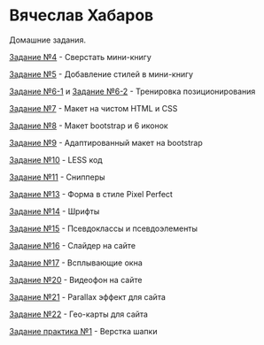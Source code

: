 

# Вячеслав Хабаров
Домашние задания.

[Задание №4](ghost-83.github.io/lesson_4/ "Задание №4") - Сверстать мини-книгу

[Задание №5](ghost-83.github.io/lesson_5/ "Задание №5") - Добавление стилей в мини-книгу

[Задание №6-1](ghost-83.github.io/lesson_61/ "Задание №6-1") и [Задание №6-2](ghost-83.github.io/lesson_6/ "Задание №6-2") - Тренировка позиционирования

[Задание №7](ghost-83.github.io/lesson_7/ "Задание №7") - Макет на чистом HTML и CSS

[Задание №8](ghost-83.github.io/lesson_8/ "Задание №8") - Макет bootstrap и 6 иконок

[Задание №9](ghost-83.github.io/lesson_9/ "Задание №9") - Адаптированный макет на bootstrap

[Задание №10](ghost-83.github.io/lesson_10/ "Задание №10") - LESS код

[Задание №11](ghost-83.github.io/lesson_11/ "Задание №11") - Снипперы

[Задание №13](ghost-83.github.io/lesson_13/ "Задание №13") - Форма в стиле Pixel Perfect

[Задание №14](ghost-83.github.io/lesson_14/ "Задание №14") - Шрифты

[Задание №15](ghost-83.github.io/lesson_15/ "Задание №15") - Псевдоклассы и псевдоэлементы

[Задание №16](ghost-83.github.io/lesson_16/ "Задание №16") - Слайдер на сайте

[Задание №17](ghost-83.github.io/lesson_17/ "Задание №17") - Всплывающие окна

[Задание №20](ghost-83.github.io/lesson_20/ "Задание №20") - Видеофон на сайте

[Задание №21](ghost-83.github.io/lesson_21/ "Задание №21") - Parallax эффект для сайта

[Задание №22](ghost-83.github.io/lesson_22/ "Задание №22") - Гео-карты для сайта

[Задание практика №1](ghost-83.github.io/lesson_p1/ "Задание практика №1") - Верстка шапки
